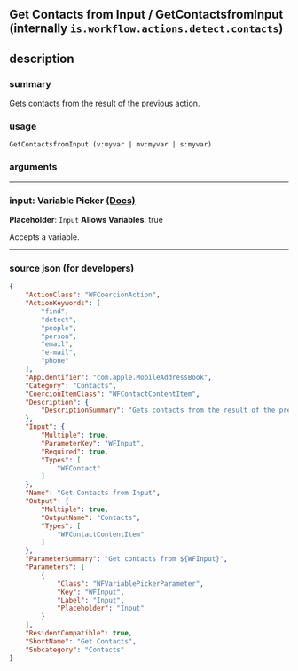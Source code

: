 
## Get Contacts from Input / GetContactsfromInput (internally `is.workflow.actions.detect.contacts`)


## description

### summary

Gets contacts from the result of the previous action.


### usage
```
GetContactsfromInput (v:myvar | mv:myvar | s:myvar)
```

### arguments

---

### input: Variable Picker [(Docs)](https://pfgithub.github.io/shortcutslang/gettingstarted#variable-picker-fields)
**Placeholder**: ```
		Input
		```
**Allows Variables**: true



Accepts a variable.

---

### source json (for developers)

```json
{
	"ActionClass": "WFCoercionAction",
	"ActionKeywords": [
		"find",
		"detect",
		"people",
		"person",
		"email",
		"e-mail",
		"phone"
	],
	"AppIdentifier": "com.apple.MobileAddressBook",
	"Category": "Contacts",
	"CoercionItemClass": "WFContactContentItem",
	"Description": {
		"DescriptionSummary": "Gets contacts from the result of the previous action."
	},
	"Input": {
		"Multiple": true,
		"ParameterKey": "WFInput",
		"Required": true,
		"Types": [
			"WFContact"
		]
	},
	"Name": "Get Contacts from Input",
	"Output": {
		"Multiple": true,
		"OutputName": "Contacts",
		"Types": [
			"WFContactContentItem"
		]
	},
	"ParameterSummary": "Get contacts from ${WFInput}",
	"Parameters": [
		{
			"Class": "WFVariablePickerParameter",
			"Key": "WFInput",
			"Label": "Input",
			"Placeholder": "Input"
		}
	],
	"ResidentCompatible": true,
	"ShortName": "Get Contacts",
	"Subcategory": "Contacts"
}
```
